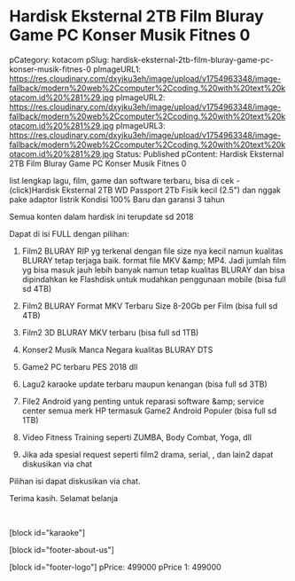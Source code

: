 # Hardisk Eksternal 2TB Film Bluray Game PC Konser Musik Fitnes 0

pCategory: kotacom
pSlug: hardisk-eksternal-2tb-film-bluray-game-pc-konser-musik-fitnes-0
pImageURL1: https://res.cloudinary.com/dxyjku3eh/image/upload/v1754963348/image-fallback/modern%20web%2Ccomputer%2Ccoding.%20with%20text%20kotacom.id%20%281%29.jpg
pImageURL2: https://res.cloudinary.com/dxyjku3eh/image/upload/v1754963348/image-fallback/modern%20web%2Ccomputer%2Ccoding.%20with%20text%20kotacom.id%20%281%29.jpg
pImageURL3: https://res.cloudinary.com/dxyjku3eh/image/upload/v1754963348/image-fallback/modern%20web%2Ccomputer%2Ccoding.%20with%20text%20kotacom.id%20%281%29.jpg
Status: Published
pContent: Hardisk Eksternal 2TB Film Bluray Game PC Konser Musik Fitnes 0

list lengkap lagu, film, game dan software terbaru, bisa di cek -   (click)Hardisk Eksternal 2TB WD Passport 2Tb
Fisik kecil (2.5") dan nggak pake adaptor listrik
Kondisi 100% Baru dan garansi 3 tahun

Semua konten dalam hardisk ini terupdate sd 2018

Dapat di isi FULL dengan pilihan:

1. Film2 BLURAY RIP yg terkenal dengan file size nya kecil namun kualitas BLURAY tetap terjaga baik. format file MKV &amp;amp; MP4.
Jadi jumlah film yg bisa masuk jauh lebih banyak namun tetap kualitas BLURAY dan bisa dipindahkan ke Flashdisk untuk mudahkan penggunaan mobile (bisa full sd 4TB)

2. Film2 BLURAY Format MKV Terbaru Size 8-20Gb per Film (bisa full sd 4TB)

3. Film2 3D BLURAY MKV terbaru (bisa full sd 1TB)

4. Konser2 Musik Manca Negara kualitas BLURAY DTS 

5. Game2 PC terbaru PES 2018 dll 

6. Lagu2 karaoke update terbaru maupun kenangan (bisa full sd 3TB)

7. File2 Android yang penting untuk reparasi software &amp;amp; service center semua merk HP termasuk Game2 Android Populer (bisa full sd 1TB)

8. Video Fitness Training seperti ZUMBA, Body Combat, Yoga, dll 

9. Jika ada spesial request seperti film2 drama, serial, , dan lain2 dapat diskusikan via chat

Pilihan isi dapat diskusikan via chat.

Terima kasih. Selamat belanja

&nbsp;

[block id="karaoke"]

[block id="footer-about-us"]

[block id="footer-logo"]
pPrice: 499000
pPrice 1: 499000